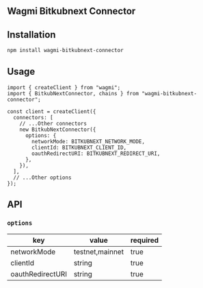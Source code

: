 ## Wagmi Bitkubnext Connector

## Installation

```bash
npm install wagmi-bitkubnext-connector
```

## Usage

```tsx
import { createClient } from "wagmi";
import { BitkubNextConnector, chains } from "wagmi-bitkubnext-connector";

const client = createClient({
  connectors: [
    // ...Other connectors
    new BitkubNextConnector({
      options: {
        networkMode: BITKUBNEXT_NETWORK_MODE,
        clientId: BITKUBNEXT_CLIENT_ID,
        oauthRedirectURI: BITKUBNEXT_REDIRECT_URI,
      },
    }),
  ],
  // ...Other options
});
```

## API

### `options`

| key              | value           | required |
| ---------------- | --------------- | -------- |
| networkMode      | testnet,mainnet | true     |
| clientId         | string          | true     |
| oauthRedirectURI | string          | true     |
